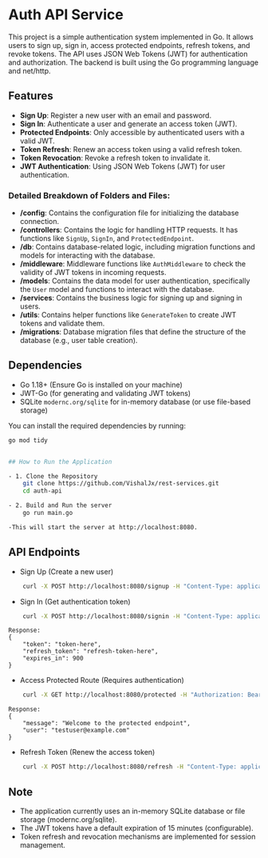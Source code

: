 # Auth API Service

This project is a simple authentication system implemented in Go. It allows users to sign up, sign in, access protected endpoints, refresh tokens, and revoke tokens. The API uses JSON Web Tokens (JWT) for authentication and authorization. The backend is built using the Go programming language and net/http.

## Features
- **Sign Up**: Register a new user with an email and password.
- **Sign In**: Authenticate a user and generate an access token (JWT).
- **Protected Endpoints**: Only accessible by authenticated users with a valid JWT.
- **Token Refresh**: Renew an access token using a valid refresh token.
- **Token Revocation**: Revoke a refresh token to invalidate it.
- **JWT Authentication**: Using JSON Web Tokens (JWT) for user authentication.



### Detailed Breakdown of Folders and Files:
- **/config**: Contains the configuration file for initializing the database connection.
- **/controllers**: Contains the logic for handling HTTP requests. It has functions like `SignUp`, `SignIn`, and `ProtectedEndpoint`.
- **/db**: Contains database-related logic, including migration functions and models for interacting with the database.
- **/middleware**: Middleware functions like `AuthMiddleware` to check the validity of JWT tokens in incoming requests.
- **/models**: Contains the data model for user authentication, specifically the `User` model and functions to interact with the database.
- **/services**: Contains the business logic for signing up and signing in users.
- **/utils**: Contains helper functions like `GenerateToken` to create JWT tokens and validate them.
- **/migrations**: Database migration files that define the structure of the database (e.g., user table creation).

## Dependencies

- Go 1.18+ (Ensure Go is installed on your machine)
- JWT-Go (for generating and validating JWT tokens)
- SQLite  `modernc.org/sqlite` for in-memory database (or use file-based storage)

You can install the required dependencies by running:

```bash
go mod tidy


## How to Run the Application

- 1. Clone the Repository
    git clone https://github.com/VishalJx/rest-services.git
    cd auth-api

- 2. Build and Run the server
    go run main.go

-This will start the server at http://localhost:8080.

```



## API Endpoints

- Sign Up (Create a new user)
```bash
    curl -X POST http://localhost:8080/signup -H "Content-Type: application/json" -d '{"email": "testuser@example.com", "password": "password123"}'
```

- Sign In (Get authentication token)
```bash
    curl -X POST http://localhost:8080/signin -H "Content-Type: application/json" -d '{"email": "testuser@example.com", "password": "password123"}'
```
    Response:
    {
        "token": "token-here",
        "refresh_token": "refresh-token-here",
        "expires_in": 900
    }

- Access Protected Route (Requires authentication)
```bash
    curl -X GET http://localhost:8080/protected -H "Authorization: Bearer your-access-token-here"
```
    Response:
    {
        "message": "Welcome to the protected endpoint",
        "user": "testuser@example.com"
    }

- Refresh Token (Renew the access token)
```bash
    curl -X POST http://localhost:8080/refresh -H "Content-Type: application/json" -d '{"refresh_token": "token-here"}'
```


## Note
- The application currently uses an in-memory SQLite database or file storage (modernc.org/sqlite).
- The JWT tokens have a default expiration of 15 minutes (configurable).
- Token refresh and revocation mechanisms are implemented for session management.